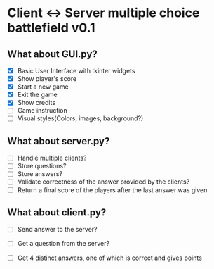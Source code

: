 # Client <-> Server multiple choice battlefield v0.1

## What about GUI.py?
- [x] Basic User Interface with tkinter widgets
- [x] Show player's score
- [x] Start a new game
- [x] Exit the game
- [x] Show credits
- [ ] Game instruction 
- [ ] Visual styles(Colors, images, background?)

## What about server.py?
- [ ] Handle multiple clients?
- [ ] Store questions?
- [ ] Store answers?
- [ ] Validate correctness of the answer provided by the clients?
- [ ] Return a final score of the players after the last answer was given

## What about client.py?
- [ ] Send answer to the server?
- [ ] Get a question from the server?
- [ ] Get 4 distinct answers, one of which is correct and gives points

